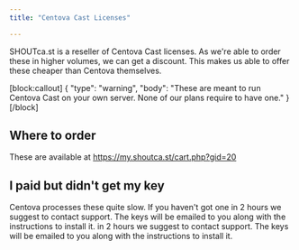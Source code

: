 ```yaml
---
title: "Centova Cast Licenses"

---
```

SHOUTca.st is a reseller of Centova Cast licenses. As we're able to order these in higher volumes, we can get a discount. This makes us able to offer these cheaper than Centova themselves. 

[block:callout]
{
  "type": "warning",
  "body": "These are meant to run Centova Cast on your own server. None of our plans require to have one."
}
[/block]


## Where to order

These are available at https://my.shoutca.st/cart.php?gid=20

## I paid but didn't get my key

Centova processes these quite slow. If you haven't got one in 2 hours we suggest to contact support. The keys will be emailed to you along with the instructions to install it.
 in 2 hours we suggest to contact support. The keys will be emailed to you along with the instructions to install it.
